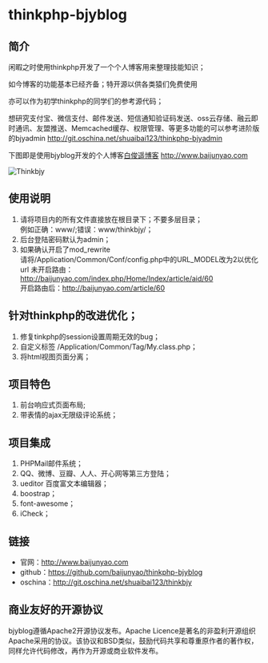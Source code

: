 # thinkphp-bjyblog

## 简介
闲暇之时使用thinkphp开发了一个个人博客用来整理技能知识；  

如今博客的功能基本已经齐备；特开源以供各类猿们免费使用  

亦可以作为初学thinkphp的同学们的参考源代码；  

想研究支付宝、微信支付、邮件发送、短信通知验证码发送、oss云存储、融云即时通讯、友盟推送、Memcached缓存、权限管理、等更多功能的可以参考进阶版的bjyadmin http://git.oschina.net/shuaibai123/thinkphp-bjyadmin  

下图即是使用bjyblog开发的个人博客[白俊遥博客](http://statics.baijunyao.com/images/other/thinkbjy.jpg) http://www.baijunyao.com  

![Thinkbjy](http://statics.baijunyao.com/images/other/thinkbjy.jpg)  

## 使用说明
1. 请将项目内的所有文件直接放在根目录下；不要多层目录；  
例如正确：www/;错误：www/thinkbjy/；
2. 后台登陆密码默认为admin；
3. 如果确认开启了mod_rewrite  
请将/Application/Common/Conf/config.php中的URL_MODEL改为2以优化url
未开启路由：http://baijunyao.com/index.php/Home/Index/article/aid/60  
开启路由后：http://baijunyao.com/article/60

## 针对thinkphp的改进优化；
1. 修复tinkphp的session设置周期无效的bug；
2. 自定义标签 /Application/Common/Tag/My.class.php；
3. 将html视图页面分离；

## 项目特色
1. 前台响应式页面布局;
2. 带表情的ajax无限级评论系统；

## 项目集成
1. PHPMail邮件系统；
2. QQ、微博、豆瓣、人人、开心网等第三方登陆；
3. ueditor 百度富文本编辑器；
4. boostrap；
5. font-awesome；
6. iCheck；

## 链接
- 官网：http://www.baijunyao.com   
- github：https://github.com/baijunyao/thinkphp-bjyblog   
- oschina：http://git.oschina.net/shuaibai123/thinkbjy   

## 商业友好的开源协议
bjyblog遵循Apache2开源协议发布。Apache Licence是著名的非盈利开源组织Apache采用的协议。该协议和BSD类似，鼓励代码共享和尊重原作者的著作权，同样允许代码修改，再作为开源或商业软件发布。


